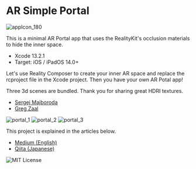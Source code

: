 # AR Simple Portal

![appIcon_180](https://user-images.githubusercontent.com/66309582/150238408-1977a1d1-b919-4d0b-80ba-4b9b2b5fee51.png)

This is a minimal AR Portal app that uses the RealityKit's occlusion materials to hide the inner space.

- Xcode 13.2.1
- Target: iOS / iPadOS 14.0+

Let's use Reality Composer to create your inner AR space and replace the rcproject file in the Xcode project. Then you have your own AR Potal app!

Three 3d scenes are bundled. Thank you for sharing great HDRI textures.

- [Sergej Majboroda](https://polyhaven.com/all?a=Sergej%20Majboroda)
- [Greg Zaal](https://polyhaven.com/all?a=Greg%20Zaal)

![portal_1](https://user-images.githubusercontent.com/66309582/150238470-9a5dd4f9-f82b-4fe0-8de3-2cf59b3b79e1.png)
![portal_2](https://user-images.githubusercontent.com/66309582/150238610-fa2f0fa9-69b1-42d2-943c-6ebfc9d335ba.png)
![portal_3](https://user-images.githubusercontent.com/66309582/150238668-9c4325bb-4ecd-4c1c-9ff7-8c3f221ae5cc.png)

This project is explained in the articles below.

- [Medium (English)](https://atarayosd.medium.com/creating-an-ios-ar-portal-app-using-occlusion-materials-782ee0c58b65)
- [Qiita (Japanese)](https://qiita.com/AtarayoSD/items/9be6892879c73a126bca)

![MIT License](http://img.shields.io/badge/license-MIT-blue.svg?style=flat)

